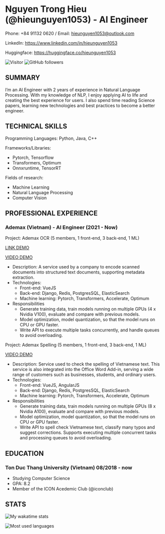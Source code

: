 Nguyen Trong Hieu (@hieunguyen1053) - AI Engineer
=================================================

Phone: +84 91132 0620 / Email: hieunguyen1053@outlook.com

LinkedIn: https://www.linkedin.com/in/hieunguyen1053

Huggingface: https://huggingface.co/hieunguyen1053

![Visitor](https://komarev.com/ghpvc/?username=hieunguyen1053&style=flat-square&label=Visitors)
![GitHub followers](https://img.shields.io/github/followers/hieunguyen1053?label=Followers&style=flat-square)

SUMMARY
-------

I’m an AI Engineer with 2 years of experience in Natural Language Processing. With my knowledge of NLP, I enjoy applying AI to life and creating the best experience for users. I also spend time reading Science papers, learning new technologies and best practices to become a better engineer.

TECHNICAL SKILLS
----------------

Programming Languages: Python, Java, C++

Frameworks/Libraries:
- Pytorch, Tensorflow
- Transformers, Optimum
- Onnxruntime, TensorRT

Fields of research:
- Machine Learning
- Natural Language Processing
- Computer Vision

PROFESSIONAL EXPERIENCE
-----------------------

### Ademax (Vietnam) - AI Engineer (2021 - Now)

Project: Ademax OCR (5 members, 1 front-end, 3 back-end, 1 ML)

[LINK DEMO](https://huggingface.co/spaces/ademax/ademaxocr-optimum)

[VIDEO DEMO](https://youtu.be/k2i4GuYz3_w)

- Description: A service used by a company to encode scanned documents into structured text documents, supporting metadata extraction.
- Technologies:
    - Front-end: VueJS
    - Back-end: Django, Redis, PostgresSQL, ElasticSearch
    - Machine learning: Pytorch, Transformers, Accelerate, Optimum
- Responsibilities
    - Generate training data, train models running on multiple GPUs (4 x Nvidia V100), evaluate and compare with previous models.
    - Model optimization, model quantization, so that the model runs on CPU or GPU faster.
    - Write API to execute multiple tasks concurrently, and handle queues to avoid overloading.

Project: Ademax Spelling (5 members, 1 front-end, 3 back-end, 1 ML)

[VIDEO DEMO](https://youtu.be/OcaDLNzjgvA)

- Description: Service used to check the spelling of Vietnamese text. This service is also integrated into the Office Word Add-in, serving a wide range of customers such as businesses, students, and ordinary users.
- Technologies:
    - Front-end: VueJS, AngularJS
    - Back-end: Django, Redis, PostgresSQL, ElasticSearch
    - Machine learning: Pytorch, Transformers, Accelerate, Optimum
- Responsibilities
    - Generate training data, train models running on multiple GPUs (8 x Nvidia A100), evaluate and compare with previous models.
    - Model optimization, model quantization, so that the model runs on CPU or GPU faster.
    - Write API to spell check Vietnamese text, classify many typos and suggest corrections. Supports executing multiple concurrent tasks and processing queues to avoid overloading.
    
EDUCATION
---------

### Ton Duc Thang University (Vietnam) 08/2018 - now
- Studying Computer Science
- GPA: 8.2
- Member of the ICON Acedemic Club (@iconclub)

STATS
-----
![My wakatime stats](https://github-readme-stats.vercel.app/api/wakatime?username=hieunguyen1053&custom_title=Last+7+days+activities&langs_count=5&theme=vue-dark)

![Most used languages](https://github-readme-stats.vercel.app/api/top-langs/?username=hieunguyen1053&card_width=445&layout=compact&langs_count=10&theme=vue-dark)
